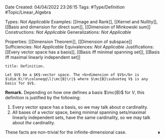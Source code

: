 <div class="topSpace"></div>

Date Created: 04/04/2022 23:26:15
Tags: #Type/Definition #Topic/Linear_Algebra

Types: <i>Not Applicable</i>
Examples: [[Image and Rank]], [[Kernel and Nullity]], [[Basis and dimension for direct sum]], [[Dimension of Minkowski sum]]
Constructions: <i>Not Applicable</i>
Generalizations: <i>Not Applicable</i>

Properties: [[Dimension Theorem]], [[Dimension of subspace]]
Sufficiencies: <i>Not Applicable</i>
Equivalences: <i>Not Applicable</i>
Justifications: [[Every vector space has a basis]], [[Basis iff minimal spanning set]], [[Basis iff maximal linearly independent set]]

``` ad-Definition
title: Definition.

Let $V$ be a $K$-vector space. The <b>dimension of $V$</b> is $\dim_K\!V\coloneqq\l|\mc{B}\r|$ where $\mc{B}\subseteq V$ is any basis for $V$.

```

<b>Remark.</b> Depending on how one defines a basis $\mc{B}$ for $V$, this definition is justified by the following:
1. Every vector space has a basis, so we may talk about <i>a</i> cardinality.
2. All bases of a vector space, being minimal spanning sets/maximal linearly independent sets, have the same cardinality, so we may talk about <i>the</i> cardinality.

These facts are non-trivial for the infinite-dimensional case.<span style="float:right;">$\blacklozenge$</span>
